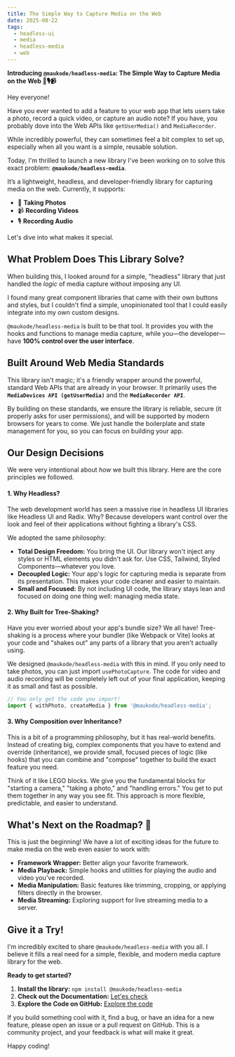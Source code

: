 ```yaml
---
title: The Simple Way to Capture Media on the Web
date: 2025-08-22
tags:
  - headless-ui
  - media
  - headless-media
  - web
---
```


**Introducing `@maukode/headless-media`: The Simple Way to Capture Media on the Web 📸🎙️📹**

Hey everyone\!

Have you ever wanted to add a feature to your web app that lets users take a photo, record a quick video, or capture an audio note? If you have, you probably dove into the Web APIs like `getUserMedia()` and `MediaRecorder`. 
<!-- excerpt -->
While incredibly powerful, they can sometimes feel a bit complex to set up, especially when all you want is a simple, reusable solution.

Today, I'm thrilled to launch a new library I've been working on to solve this exact problem: **`@maukode/headless-media`**.

It’s a lightweight, headless, and developer-friendly library for capturing media on the web. Currently, it supports:

  * 📸 **Taking Photos**
  * 📹 **Recording Videos**
  * 🎙️ **Recording Audio**

Let's dive into what makes it special.

## What Problem Does This Library Solve?

When building this, I looked around for a simple, "headless" library that just handled the *logic* of media capture without imposing any UI. 

I found many great component libraries that came with their own buttons and styles, but I couldn't find a simple, unopinionated tool that I could easily integrate into my own custom designs.

`@maukode/headless-media` is built to be that tool. It provides you with the hooks and functions to manage media capture, while you—the developer—have **100% control over the user interface**.

## Built Around Web Media Standards

This library isn't magic; it's a friendly wrapper around the powerful, standard Web APIs that are already in your browser. It primarily uses the **`MediaDevices API (getUserMedia)`** and the **`MediaRecorder API`**.

By building on these standards, we ensure the library is reliable, secure (it properly asks for user permissions), and will be supported by modern browsers for years to come. We just handle the boilerplate and state management for you, so you can focus on building your app.

## Our Design Decisions

We were very intentional about *how* we built this library. Here are the core principles we followed.

#### 1\. Why Headless?

The web development world has seen a massive rise in headless UI libraries like Headless UI and Radix. Why? Because developers want control over the look and feel of their applications without fighting a library's CSS.

We adopted the same philosophy:

  * **Total Design Freedom:** You bring the UI. Our library won't inject any styles or HTML elements you didn't ask for. Use CSS, Tailwind, Styled Components—whatever you love.
  * **Decoupled Logic:** Your app's logic for capturing media is separate from its presentation. This makes your code cleaner and easier to maintain.
  * **Small and Focused:** By not including UI code, the library stays lean and focused on doing one thing well: managing media state.

#### 2\. Why Built for Tree-Shaking?

Have you ever worried about your app's bundle size? We all have\! Tree-shaking is a process where your bundler (like Webpack or Vite) looks at your code and "shakes out" any parts of a library that you aren't actually using.

We designed `@maukode/headless-media` with this in mind. If you only need to take photos, you can just import `usePhotoCapture`. The code for video and audio recording will be completely left out of your final application, keeping it as small and fast as possible.

```ts
// You only get the code you import!
import { withPhoto, createMedia } from '@maukode/headless-media';
```

#### 3\. Why Composition over Inheritance?

This is a bit of a programming philosophy, but it has real-world benefits. Instead of creating big, complex components that you have to extend and override (inheritance), we provide small, focused pieces of logic (like hooks) that you can combine and "compose" together to build the exact feature you need.

Think of it like LEGO blocks. We give you the fundamental blocks for "starting a camera," "taking a photo," and "handling errors." You get to put them together in any way you see fit. This approach is more flexible, predictable, and easier to understand.

## What's Next on the Roadmap? 🚀

This is just the beginning\! We have a lot of exciting ideas for the future to make media on the web even easier to work with:
  * **Framework Wrapper:** Better align your favorite framework.
  * **Media Playback:** Simple hooks and utilities for playing the audio and video you've recorded.
  * **Media Manipulation:** Basic features like trimming, cropping, or applying filters directly in the browser.
  * **Media Streaming:** Exploring support for live streaming media to a server.

## Give it a Try\!

I'm incredibly excited to share `@maukode/headless-media` with you all. I believe it fills a real need for a simple, flexible, and modern media capture library for the web.

**Ready to get started?**

1.  **Install the library:**
    `npm install @maukode/headless-media`
2.  **Check out the Documentation:** [Let'es check](https://maukode.com/headless-media/getting-started/introduction/)
3.  **Explore the Code on GitHub:** [Explore the code](https://github.com/maukode/maukode-repos/tree/main/packages/headless-media)

If you build something cool with it, find a bug, or have an idea for a new feature, please open an issue or a pull request on GitHub. This is a community project, and your feedback is what will make it great.

Happy coding\!